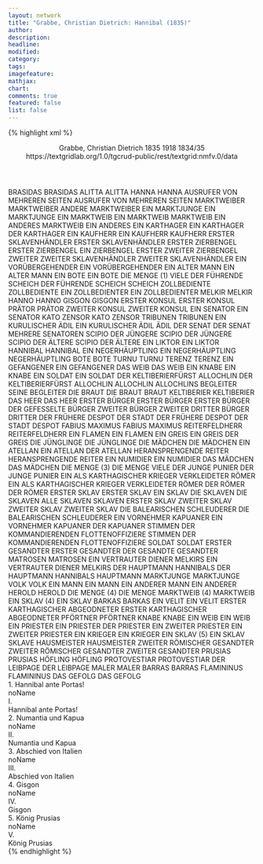 ```yaml
---
layout: network
title: "Grabbe, Christian Dietrich: Hannibal (1835)"
author:
description:
headline:
modified:
category:
tags:
imagefeature: 
mathjax: 
chart: 
comments: true
featured: false
list: false
---
```

{% highlight xml %}
<?xml-model href="https://raw.githubusercontent.com/DLiNa/project/master/rules/lina.rnc"?><?xml-model href="https://raw.githubusercontent.com/DLiNa/project/master/rules/lina.sch"?>
<play xmlns="http://lina.digital">
  <header>
    <title>Hannibal</title>
    <subtitle/>
    <genretitle/>
    <author>Grabbe, Christian Dietrich</author>
    <date type="print" when="1835">1835</date>
    <date type="premiere" when="1918">1918</date>
    <date type="written" when="1835">1834/35</date>
    <source>https://textgridlab.org/1.0/tgcrud-public/rest/textgrid:nmfv.0/data</source>
  </header>
  <personae>
    <character>
      <name>BRASIDAS</name>
      <alias xml:id="brasidas">
        <name>BRASIDAS</name>
      </alias>
    </character>
    <character>
      <name>ALITTA</name>
      <alias xml:id="alitta">
        <name>ALITTA</name>
      </alias>
    </character>
    <character>
      <name>HANNA</name>
      <alias xml:id="hanna">
        <name>HANNA</name>
      </alias>
    </character>
    <character>
      <name>AUSRUFER VON MEHREREN SEITEN</name>
      <alias xml:id="ausrufer_von_mehreren_seiten">
        <name>AUSRUFER VON MEHREREN SEITEN</name>
      </alias>
    </character>
    <character>
      <name>MARKTWEIBER</name>
      <alias xml:id="marktweiber">
        <name>MARKTWEIBER</name>
      </alias>
      <alias xml:id="andere_marktweiber">
        <name>ANDERE MARKTWEIBER</name>
      </alias>
    </character>
    <character>
      <name>EIN MARKTJUNGE</name>
      <alias xml:id="ein_marktjunge">
        <name>EIN MARKTJUNGE</name>
      </alias>
    </character>
    <character>
      <name>EIN MARKTWEIB</name>
      <alias xml:id="ein_marktweib">
        <name>EIN MARKTWEIB</name>
      </alias>
      <alias xml:id="marktweib">
        <name>MARKTWEIB</name>
      </alias>
    </character>
    <character>
      <name>EIN ANDERES MARKTWEIB</name>
      <alias xml:id="ein_anderes">
        <name>EIN ANDERES</name>
      </alias>
    </character>
    <character>
      <name>EIN KARTHAGER</name>
      <alias xml:id="ein_karthager">
        <name>EIN KARTHAGER</name>
      </alias>
      <alias xml:id="der_karthager">
        <name>DER KARTHAGER</name>
      </alias>
    </character>
    <character>
      <name>EIN KAUFHERR</name>
      <alias xml:id="ein_kaufherr">
        <name>EIN KAUFHERR</name>
      </alias>
      <alias xml:id="kaufherr">
        <name>KAUFHERR</name>
      </alias>
    </character>
    <character>
      <name>ERSTER SKLAVENHÄNDLER</name>
      <alias xml:id="erster_sklavenhändler">
        <name>ERSTER SKLAVENHÄNDLER</name>
      </alias>
    </character>
    <character>
      <name>ERSTER ZIERBENGEL</name>
      <alias xml:id="erster_zierbengel">
        <name>ERSTER ZIERBENGEL</name>
      </alias>
      <alias xml:id="ein_zierbengel">
        <name>EIN ZIERBENGEL</name>
      </alias>
      <alias xml:id="erster_1">
        <name>ERSTER</name>
      </alias>
    </character>
    <character>
      <name>ZWEITER ZIERBENGEL</name>
      <alias xml:id="zweiter_1">
        <name>ZWEITER</name>
      </alias>
    </character>
    <character>
      <name>ZWEITER SKLAVENHÄNDLER</name>
      <alias xml:id="zweiter_sklavenhändler">
        <name>ZWEITER SKLAVENHÄNDLER</name>
      </alias>
    </character>
    <character>
      <name>EIN VORÜBERGEHENDER</name>
      <alias xml:id="ein_vorübergehender">
        <name>EIN VORÜBERGEHENDER</name>
      </alias>
    </character>
    <character>
      <name>EIN ALTER MANN</name>
      <alias xml:id="ein_alter_mann">
        <name>EIN ALTER MANN</name>
      </alias>
    </character>
    <character>
      <name>EIN BOTE</name>
      <alias xml:id="ein_bote">
        <name>EIN BOTE</name>
      </alias>
    </character>
    <character>
      <name>DIE MENGE (1)</name>
      <alias xml:id="viele_1">
        <name>VIELE</name>
      </alias>
    </character>
    <character>
      <name>DER FÜHRENDE SCHEICH</name>
      <alias xml:id="der_führende_scheich">
        <name>DER FÜHRENDE SCHEICH</name>
      </alias>
      <alias xml:id="scheich">
        <name>SCHEICH</name>
      </alias>
    </character>
    <character>
      <name>ZOLLBEDIENTE</name>
      <alias xml:id="zollbediente">
        <name>ZOLLBEDIENTE</name>
      </alias>
    </character>
    <character>
      <name>EIN ZOLLBEDIENTER</name>
      <alias xml:id="ein_zollbedienter">
        <name>EIN ZOLLBEDIENTER</name>
      </alias>
    </character>
    <character>
      <name>MELKIR</name>
      <alias xml:id="melkir">
        <name>MELKIR</name>
      </alias>
    </character>
    <character>
      <name>HANNO</name>
      <alias xml:id="hanno">
        <name>HANNO</name>
      </alias>
    </character>
    <character>
      <name>GISGON</name>
      <alias xml:id="gisgon">
        <name>GISGON</name>
      </alias>
    </character>
    <character>
      <name>ERSTER KONSUL</name>
      <alias xml:id="erster_konsul">
        <name>ERSTER KONSUL</name>
      </alias>
    </character>
    <character>
      <name>PRÄTOR</name>
      <alias xml:id="prätor">
        <name>PRÄTOR</name>
      </alias>
    </character>
    <character>
      <name>ZWEITER KONSUL</name>
      <alias xml:id="zweiter_konsul">
        <name>ZWEITER KONSUL</name>
      </alias>
    </character>
    <character>
      <name>EIN SENATOR</name>
      <alias xml:id="ein_senator">
        <name>EIN SENATOR</name>
      </alias>
    </character>
    <character>
      <name>KATO ZENSOR</name>
      <alias xml:id="kato_zensor">
        <name>KATO ZENSOR</name>
      </alias>
    </character>
    <character>
      <name>TRIBUNEN</name>
      <alias xml:id="tribunen">
        <name>TRIBUNEN</name>
      </alias>
    </character>
    <character>
      <name>EIN KURULISCHER ÄDIL</name>
      <alias xml:id="ein_kurulischer_ädil">
        <name>EIN KURULISCHER ÄDIL</name>
      </alias>
      <alias xml:id="ädil">
        <name>ÄDIL</name>
      </alias>
    </character>
    <character>
      <name>DER SENAT</name>
      <alias xml:id="der_senat">
        <name>DER SENAT</name>
      </alias>
      <alias xml:id="mehrere_senatoren">
        <name>MEHRERE SENATOREN</name>
      </alias>
    </character>
    <character>
      <name>SCIPIO DER JÜNGERE</name>
      <alias xml:id="scipio_der_jüngere">
        <name>SCIPIO DER JÜNGERE</name>
      </alias>
    </character>
    <character>
      <name>SCIPIO DER ÄLTERE</name>
      <alias xml:id="scipio_der_ältere">
        <name>SCIPIO DER ÄLTERE</name>
      </alias>
    </character>
    <character>
      <name>EIN LIKTOR</name>
      <alias xml:id="ein_liktor">
        <name>EIN LIKTOR</name>
      </alias>
    </character>
    <character>
      <name>HANNIBAL</name>
      <alias xml:id="hannibal">
        <name>HANNIBAL</name>
      </alias>
    </character>
    <character>
      <name>EIN NEGERHÄUPTLING</name>
      <alias xml:id="ein_negerhäuptling">
        <name>EIN NEGERHÄUPTLING</name>
      </alias>
      <alias xml:id="negerhäuptling">
        <name>NEGERHÄUPTLING</name>
      </alias>
    </character>
    <character>
      <name>BOTE</name>
      <alias xml:id="bote">
        <name>BOTE</name>
      </alias>
    </character>
    <character>
      <name>TURNU</name>
      <alias xml:id="turnu">
        <name>TURNU</name>
      </alias>
    </character>
    <character>
      <name>TERENZ</name>
      <alias xml:id="terenz">
        <name>TERENZ</name>
      </alias>
    </character>
    <character>
      <name>EIN GEFANGENER</name>
      <alias xml:id="ein_gefangener">
        <name>EIN GEFANGENER</name>
      </alias>
    </character>
    <character>
      <name>DAS WEIB</name>
      <alias xml:id="das_weib">
        <name>DAS WEIB</name>
      </alias>
    </character>
    <character>
      <name>EIN KNABE</name>
      <alias xml:id="ein_knabe">
        <name>EIN KNABE</name>
      </alias>
    </character>
    <character>
      <name>EIN SOLDAT</name>
      <alias xml:id="ein_soldat">
        <name>EIN SOLDAT</name>
      </alias>
    </character>
    <character>
      <name>DER KELTIBERIERFÜRST ALLOCHLIN</name>
      <alias xml:id="der_keltiberierfürst_allochlin">
        <name>DER KELTIBERIERFÜRST ALLOCHLIN</name>
      </alias>
      <alias xml:id="allochlin">
        <name>ALLOCHLIN</name>
      </alias>
    </character>
    <character>
      <name>ALLOCHLINS BEGLEITER</name>
      <alias xml:id="seine_begleiter">
        <name>SEINE BEGLEITER</name>
      </alias>
    </character>
    <character>
      <name>DIE BRAUT</name>
      <alias xml:id="die_braut">
        <name>DIE BRAUT</name>
      </alias>
      <alias xml:id="braut">
        <name>BRAUT</name>
      </alias>
    </character>
    <character>
      <name>KELTIBERIER</name>
      <alias xml:id="keltiberier">
        <name>KELTIBERIER</name>
      </alias>
    </character>
    <character>
      <name>DAS HEER</name>
      <alias xml:id="das_heer">
        <name>DAS HEER</name>
      </alias>
    </character>
    <character>
      <name>ERSTER BÜRGER</name>
      <alias xml:id="erster_bürger">
        <name>ERSTER BÜRGER</name>
      </alias>
      <alias xml:id="erster_2">
        <name>ERSTER BÜRGER</name>
      </alias>
      <alias xml:id="der_gefesselte_bürger">
        <name>DER GEFESSELTE BÜRGER</name>
      </alias>
    </character>
    <character>
      <name>ZWEITER BÜRGER</name>
      <alias xml:id="zweiter_2">
        <name>ZWEITER</name>
      </alias>
    </character>
    <character>
      <name>DRITTER BÜRGER</name>
      <alias xml:id="dritter_2">
        <name>DRITTER</name>
      </alias>
    </character>
    <character>
      <name>DER FRÜHERE DESPOT DER STADT</name>
      <alias xml:id="der_frühere_despot_der_stadt">
        <name>DER FRÜHERE DESPOT DER STADT</name>
      </alias>
      <alias xml:id="despot">
        <name>DESPOT</name>
      </alias>
    </character>
    <character>
      <name>FABIUS MAXIMUS</name>
      <alias xml:id="fabius_maximus">
        <name>FABIUS MAXIMUS</name>
      </alias>
    </character>
    <character>
      <name>REITERFELDHERR</name>
      <alias xml:id="reiterfeldherr">
        <name>REITERFELDHERR</name>
      </alias>
    </character>
    <character>
      <name>EIN FLAMEN</name>
      <alias xml:id="ein_flamen">
        <name>EIN FLAMEN</name>
      </alias>
    </character>
    <character>
      <name>EIN GREIS</name>
      <alias xml:id="ein_greis">
        <name>EIN GREIS</name>
      </alias>
      <alias xml:id="der_greis">
        <name>DER GREIS</name>
      </alias>
    </character>
    <character>
      <name>DIE JÜNGLINGE</name>
      <alias xml:id="die_jünglinge">
        <name>DIE JÜNGLINGE</name>
      </alias>
    </character>
    <character>
      <name>DIE MÄDCHEN</name>
      <alias xml:id="die_mädchen">
        <name>DIE MÄDCHEN</name>
      </alias>
    </character>
    <character>
      <name>EIN ATELLAN</name>
      <alias xml:id="ein_atellan">
        <name>EIN ATELLAN</name>
      </alias>
      <alias xml:id="der_atellan">
        <name>DER ATELLAN</name>
      </alias>
    </character>
    <character>
      <name>HERANSPRENGENDE REITER</name>
      <alias xml:id="heransprengende_reiter">
        <name>HERANSPRENGENDE REITER</name>
      </alias>
    </character>
    <character>
      <name>EIN NUMIDIER</name>
      <alias xml:id="ein_numidier">
        <name>EIN NUMIDIER</name>
      </alias>
    </character>
    <character>
      <name>DAS MÄDCHEN</name>
      <alias xml:id="das_mädchen">
        <name>DAS MÄDCHEN</name>
      </alias>
    </character>
    <character>
      <name>DIE MENGE (3)</name>
      <alias xml:id="die_menge_3">
        <name>DIE MENGE</name>
      </alias>
      <alias xml:id="viele_2">
        <name>VIELE</name>
      </alias>
    </character>
    <character>
      <name>DER JUNGE PUNIER</name>
      <alias xml:id="der_junge_punier">
        <name>DER JUNGE PUNIER</name>
      </alias>
    </character>
    <character>
      <name>EIN ALS KARTHAGISCHER KRIEGER VERKLEIDETER RÖMER</name>
      <alias xml:id="ein_als_karthagischer_krieger_verkleideter_römer">
        <name>EIN ALS KARTHAGISCHER KRIEGER VERKLEIDETER RÖMER</name>
      </alias>
    </character>
    <character>
      <name>DER RÖMER</name>
      <alias xml:id="der_römer">
        <name>DER RÖMER</name>
      </alias>
    </character>
    <character>
      <name>ERSTER SKLAV</name>
      <alias xml:id="erster_sklav">
        <name>ERSTER SKLAV</name>
      </alias>
      <alias xml:id="ein_sklav_3">
        <name>EIN SKLAV</name>
      </alias>
    </character>
    <character>
      <name>DIE SKLAVEN</name>
      <alias xml:id="die_sklaven">
        <name>DIE SKLAVEN</name>
      </alias>
      <alias xml:id="alle_sklaven">
        <name>ALLE SKLAVEN</name>
      </alias>
      <alias xml:id="sklaven_3">
        <name>SKLAVEN</name>
      </alias>
      <alias xml:id="erster_3">
        <name>ERSTER SKLAV</name>
      </alias>
    </character>
    <character>
      <name>ZWEITER SKLAV</name>
      <alias xml:id="zweiter_sklav">
        <name>ZWEITER SKLAV</name>
      </alias>
      <alias xml:id="zweiter_3">
        <name>ZWEITER SKLAV</name>
      </alias>
    </character>
    <character>
      <name>DIE BALEARISCHEN SCHLEUDERER</name>
      <alias xml:id="die_balearischen_schleuderer">
        <name>DIE BALEARISCHEN SCHLEUDERER</name>
      </alias>
    </character>
    <character>
      <name>EIN VORNEHMER KAPUANER</name>
      <alias xml:id="ein_vornehmer_kapuaner">
        <name>EIN VORNEHMER KAPUANER</name>
      </alias>
      <alias xml:id="der_kapuaner">
        <name>DER KAPUANER</name>
      </alias>
    </character>
    <character>
      <name>STIMMEN DER KOMMANDIERENDEN FLOTTENOFFIZIERE</name>
      <alias xml:id="stimmen_der_kommandierenden_flottenoffiziere">
        <name>STIMMEN DER KOMMANDIERENDEN FLOTTENOFFIZIERE</name>
      </alias>
    </character>
    <character>
      <name>SOLDAT</name>
      <alias xml:id="soldat">
        <name>SOLDAT</name>
      </alias>
    </character>
    <character>
      <name>ERSTER GESANDTER</name>
      <alias xml:id="erster_gesandter">
        <name>ERSTER GESANDTER</name>
      </alias>
      <alias xml:id="der_gesandte">
        <name>DER GESANDTE</name>
      </alias>
      <alias xml:id="gesandter">
        <name>GESANDTER</name>
      </alias>
    </character>
    <character>
      <name>MATROSEN</name>
      <alias xml:id="matrosen">
        <name>MATROSEN</name>
      </alias>
    </character>
    <character>
      <name>EIN VERTRAUTER DIENER MELKIRS</name>
      <alias xml:id="ein_vertrauter_diener_melkirs">
        <name>EIN VERTRAUTER DIENER MELKIRS</name>
      </alias>
    </character>
    <character>
      <name>DER HAUPTMANN HANNIBALS</name>
      <alias xml:id="der_hauptmann_hannibals">
        <name>DER HAUPTMANN HANNIBALS</name>
      </alias>
      <alias xml:id="hauptmann">
        <name>HAUPTMANN</name>
      </alias>
    </character>
    <character>
      <name>MARKTJUNGE</name>
      <alias xml:id="marktjunge">
        <name>MARKTJUNGE</name>
      </alias>
    </character>
    <character>
      <name>VOLK</name>
      <alias xml:id="volk">
        <name>VOLK</name>
      </alias>
    </character>
    <character>
      <name>EIN MANN</name>
      <alias xml:id="ein_mann">
        <name>EIN MANN</name>
      </alias>
    </character>
    <character>
      <name>EIN ANDERER MANN</name>
      <alias xml:id="ein_anderer">
        <name>EIN ANDERER</name>
      </alias>
    </character>
    <character>
      <name>HEROLD</name>
      <alias xml:id="herold">
        <name>HEROLD</name>
      </alias>
    </character>
    <character>
      <name>DIE MENGE (4)</name>
      <alias xml:id="die_menge_4">
        <name>DIE MENGE</name>
      </alias>
    </character>
    <character>
      <name>MARKTWEIB (4)</name>
      <alias xml:id="marktweib_4">
        <name>MARKTWEIB</name>
      </alias>
    </character>
    <character>
      <name>EIN SKLAV (4)</name>
      <alias xml:id="ein_sklav_4">
        <name>EIN SKLAV</name>
      </alias>
    </character>
    <character>
      <name>BARKAS</name>
      <alias xml:id="barkas">
        <name>BARKAS</name>
      </alias>
    </character>
    <character>
      <name>EIN VELIT</name>
      <alias xml:id="ein_velit">
        <name>EIN VELIT</name>
      </alias>
    </character>
    <character>
      <name>ERSTER KARTHAGISCHER ABGEODNETER</name>
      <alias xml:id="erster_4">
        <name>ERSTER KARTHAGISCHER ABGEODNETER</name>
      </alias>
    </character>
    <character>
      <name>PFÖRTNER</name>
      <alias xml:id="pförtner">
        <name>PFÖRTNER</name>
      </alias>
    </character>
    <character>
      <name>KNABE</name>
      <alias xml:id="knabe">
        <name>KNABE</name>
      </alias>
    </character>
    <character>
      <name>EIN WEIB</name>
      <alias xml:id="ein_weib">
        <name>EIN WEIB</name>
      </alias>
    </character>
    <character>
      <name>EIN PRIESTER</name>
      <alias xml:id="ein_priester">
        <name>EIN PRIESTER</name>
      </alias>
      <alias xml:id="der_priester">
        <name>DER PRIESTER</name>
      </alias>
    </character>
    <character>
      <name>EIN ZWEITER PRIESTER</name>
      <alias xml:id="ein_zweiter_priester">
        <name>EIN ZWEITER PRIESTER</name>
      </alias>
    </character>
    <character>
      <name>EIN KRIEGER</name>
      <alias xml:id="ein_krieger">
        <name>EIN KRIEGER</name>
      </alias>
    </character>
    <character>
      <name>EIN SKLAV (5)</name>
      <alias xml:id="ein_sklav_5">
        <name>EIN SKLAV</name>
      </alias>
      <alias xml:id="sklave_5">
        <name>SKLAVE</name>
      </alias>
    </character>
    <character>
      <name>HAUSMEISTER</name>
      <alias xml:id="hausmeister">
        <name>HAUSMEISTER</name>
      </alias>
    </character>
    <character>
      <name>ZWEITER RÖMISCHER GESANDTER</name>
      <alias xml:id="zweiter_römischer_gesandter">
        <name>ZWEITER RÖMISCHER GESANDTER</name>
      </alias>
      <alias xml:id="zweiter_gesandter">
        <name>ZWEITER GESANDTER</name>
      </alias>
    </character>
    <character>
      <name>PRUSIAS</name>
      <alias xml:id="prusias">
        <name>PRUSIAS</name>
      </alias>
    </character>
    <character>
      <name>HÖFLING</name>
      <alias xml:id="höfling">
        <name>HÖFLING</name>
      </alias>
    </character>
    <character>
      <name>PROTOVESTIAR</name>
      <alias xml:id="protovestiar">
        <name>PROTOVESTIAR</name>
      </alias>
    </character>
    <character>
      <name>DER LEIBPAGE</name>
      <alias xml:id="der_leibpage">
        <name>DER LEIBPAGE</name>
      </alias>
    </character>
    <character>
      <name>MALER</name>
      <alias xml:id="maler">
        <name>MALER</name>
      </alias>
    </character>
    <character>
      <name>BARRAS</name>
      <alias xml:id="barras">
        <name>BARRAS</name>
      </alias>
    </character>
    <character>
      <name>FLAMININUS</name>
      <alias xml:id="flamininus">
        <name>FLAMININUS</name>
      </alias>
    </character>
    <character>
      <name>DAS GEFOLG</name>
      <alias xml:id="das_gefolg">
        <name>DAS GEFOLG</name>
      </alias>
    </character>
  </personae>
  <text>
    <div>
      <head>1. Hannibal ante Portas!</head>
      <div>
        <head>noName</head>
        <div>
          <head>I.</head>
        </div>
        <div>
          <head>Hannibal ante Portas!</head>
          <sp who="#brasidas">
            <amount n="17" unit="speech_acts"/>
            <amount n="194" unit="words"/>
            <amount n="14" unit="lines"/>
            <amount n="1056" unit="chars"/>
          </sp>
          <sp who="#alitta">
            <amount n="18" unit="speech_acts"/>
            <amount n="468" unit="words"/>
            <amount n="14" unit="lines"/>
            <amount n="2571" unit="chars"/>
          </sp>
          <sp who="#hanna">
            <amount n="1" unit="speech_acts"/>
            <amount n="1" unit="words"/>
            <amount n="1" unit="lines"/>
            <amount n="7" unit="chars"/>
          </sp>
          <sp who="#ausrufer_von_mehreren_seiten">
            <amount n="1" unit="speech_acts"/>
            <amount n="15" unit="words"/>
            <amount n="1" unit="lines"/>
            <amount n="97" unit="chars"/>
          </sp>
          <sp who="#marktweiber">
            <amount n="2" unit="speech_acts"/>
            <amount n="15" unit="words"/>
            <amount n="2" unit="lines"/>
            <amount n="80" unit="chars"/>
          </sp>
          <sp who="#andere_marktweiber">
            <amount n="1" unit="speech_acts"/>
            <amount n="4" unit="words"/>
            <amount n="1" unit="lines"/>
            <amount n="32" unit="chars"/>
          </sp>
          <sp who="#ein_marktjunge">
            <amount n="1" unit="speech_acts"/>
            <amount n="6" unit="words"/>
            <amount n="1" unit="lines"/>
            <amount n="57" unit="chars"/>
          </sp>
          <sp who="#ein_marktweib">
            <amount n="1" unit="speech_acts"/>
            <amount n="11" unit="words"/>
            <amount n="1" unit="lines"/>
            <amount n="44" unit="chars"/>
          </sp>
          <sp who="#ein_anderes">
            <amount n="1" unit="speech_acts"/>
            <amount n="25" unit="words"/>
            <amount n="122" unit="chars"/>
          </sp>
          <sp who="#ein_karthager">
            <amount n="1" unit="speech_acts"/>
            <amount n="3" unit="words"/>
            <amount n="1" unit="lines"/>
            <amount n="15" unit="chars"/>
          </sp>
          <sp who="#marktweib">
            <amount n="3" unit="speech_acts"/>
            <amount n="26" unit="words"/>
            <amount n="3" unit="lines"/>
            <amount n="121" unit="chars"/>
          </sp>
          <sp who="#der_karthager">
            <amount n="2" unit="speech_acts"/>
            <amount n="5" unit="words"/>
            <amount n="2" unit="lines"/>
            <amount n="21" unit="chars"/>
          </sp>
          <sp who="#ein_kaufherr">
            <amount n="1" unit="speech_acts"/>
            <amount n="2" unit="words"/>
            <amount n="1" unit="lines"/>
            <amount n="13" unit="chars"/>
          </sp>
          <sp who="#erster_sklavenhändler">
            <amount n="2" unit="speech_acts"/>
            <amount n="17" unit="words"/>
            <amount n="2" unit="lines"/>
            <amount n="105" unit="chars"/>
          </sp>
          <sp who="#kaufherr">
            <amount n="2" unit="speech_acts"/>
            <amount n="10" unit="words"/>
            <amount n="2" unit="lines"/>
            <amount n="58" unit="chars"/>
          </sp>
          <sp who="#ein_zierbengel">
            <amount n="1" unit="speech_acts"/>
            <amount n="8" unit="words"/>
            <amount n="1" unit="lines"/>
            <amount n="47" unit="chars"/>
          </sp>
          <sp who="#zweiter_1">
            <amount n="4" unit="speech_acts"/>
            <amount n="19" unit="words"/>
            <amount n="4" unit="lines"/>
            <amount n="98" unit="chars"/>
          </sp>
          <sp who="#erster_1">
            <amount n="3" unit="speech_acts"/>
            <amount n="30" unit="words"/>
            <amount n="3" unit="lines"/>
            <amount n="169" unit="chars"/>
          </sp>
          <sp who="#zweiter_sklavenhändler">
            <amount n="4" unit="speech_acts"/>
            <amount n="119" unit="words"/>
            <amount n="3" unit="lines"/>
            <amount n="694" unit="chars"/>
          </sp>
          <sp who="#erster_zierbengel">
            <amount n="2" unit="speech_acts"/>
            <amount n="16" unit="words"/>
            <amount n="2" unit="lines"/>
            <amount n="89" unit="chars"/>
          </sp>
          <sp who="#ein_vorübergehender">
            <amount n="1" unit="speech_acts"/>
            <amount n="7" unit="words"/>
            <amount n="1" unit="lines"/>
            <amount n="40" unit="chars"/>
          </sp>
          <sp who="#ein_alter_mann">
            <amount n="1" unit="speech_acts"/>
            <amount n="6" unit="words"/>
            <amount n="1" unit="lines"/>
            <amount n="27" unit="chars"/>
          </sp>
          <sp who="#ein_bote">
            <amount n="2" unit="speech_acts"/>
            <amount n="7" unit="words"/>
            <amount n="2" unit="lines"/>
            <amount n="45" unit="chars"/>
          </sp>
          <sp who="#viele_1">
            <amount n="1" unit="speech_acts"/>
            <amount n="61" unit="words"/>
            <amount n="323" unit="chars"/>
          </sp>
          <sp who="#der_führende_scheich">
            <amount n="1" unit="speech_acts"/>
            <amount n="16" unit="words"/>
            <amount n="1" unit="lines"/>
            <amount n="88" unit="chars"/>
          </sp>
          <sp who="#zollbediente">
            <amount n="3" unit="speech_acts"/>
            <amount n="25" unit="words"/>
            <amount n="3" unit="lines"/>
            <amount n="136" unit="chars"/>
          </sp>
          <sp who="#scheich">
            <amount n="4" unit="speech_acts"/>
            <amount n="63" unit="words"/>
            <amount n="2" unit="lines"/>
            <amount n="380" unit="chars"/>
          </sp>
          <sp who="#ein_zollbedienter">
            <amount n="1" unit="speech_acts"/>
            <amount n="3" unit="words"/>
            <amount n="1" unit="lines"/>
            <amount n="10" unit="chars"/>
          </sp>
          <sp who="#melkir">
            <amount n="11" unit="speech_acts"/>
            <amount n="104" unit="words"/>
            <amount n="10" unit="lines"/>
            <amount n="565" unit="chars"/>
          </sp>
          <sp who="#hanno">
            <amount n="15" unit="speech_acts"/>
            <amount n="270" unit="words"/>
            <amount n="11" unit="lines"/>
            <amount n="1552" unit="chars"/>
          </sp>
          <sp who="#gisgon">
            <amount n="10" unit="speech_acts"/>
            <amount n="263" unit="words"/>
            <amount n="7" unit="lines"/>
            <amount n="1480" unit="chars"/>
          </sp>
          <sp who="#erster_konsul">
            <amount n="4" unit="speech_acts"/>
            <amount n="151" unit="words"/>
            <amount n="3" unit="lines"/>
            <amount n="840" unit="chars"/>
          </sp>
          <sp who="#prätor">
            <amount n="3" unit="speech_acts"/>
            <amount n="41" unit="words"/>
            <amount n="2" unit="lines"/>
            <amount n="216" unit="chars"/>
          </sp>
          <sp who="#zweiter_konsul">
            <amount n="11" unit="speech_acts"/>
            <amount n="186" unit="words"/>
            <amount n="6" unit="lines"/>
            <amount n="1077" unit="chars"/>
          </sp>
          <sp who="#ein_senator">
            <amount n="1" unit="speech_acts"/>
            <amount n="21" unit="words"/>
            <amount n="122" unit="chars"/>
          </sp>
          <sp who="#kato_zensor">
            <amount n="11" unit="speech_acts"/>
            <amount n="247" unit="words"/>
            <amount n="9" unit="lines"/>
            <amount n="1429" unit="chars"/>
          </sp>
          <sp who="#der_senat">
            <amount n="2" unit="speech_acts"/>
            <amount n="4" unit="words"/>
            <amount n="2" unit="lines"/>
            <amount n="18" unit="chars"/>
          </sp>
          <sp who="#mehrere_senatoren">
            <amount n="1" unit="speech_acts"/>
            <amount n="9" unit="words"/>
            <amount n="1" unit="lines"/>
            <amount n="41" unit="chars"/>
          </sp>
          <sp who="#tribunen">
            <amount n="1" unit="speech_acts"/>
            <amount n="8" unit="words"/>
            <amount n="1" unit="lines"/>
            <amount n="45" unit="chars"/>
          </sp>
          <sp who="#ein_kurulischer_ädil">
            <amount n="1" unit="speech_acts"/>
            <amount n="10" unit="words"/>
            <amount n="1" unit="lines"/>
            <amount n="56" unit="chars"/>
          </sp>
          <sp who="#ädil">
            <amount n="1" unit="speech_acts"/>
            <amount n="6" unit="words"/>
            <amount n="1" unit="lines"/>
            <amount n="34" unit="chars"/>
          </sp>
          <sp who="#der_senat">
            <amount n="1" unit="speech_acts"/>
            <amount n="9" unit="words"/>
            <amount n="1" unit="lines"/>
            <amount n="47" unit="chars"/>
          </sp>
          <sp who="#scipio_der_jüngere">
            <amount n="2" unit="speech_acts"/>
            <amount n="31" unit="words"/>
            <amount n="3" unit="lines"/>
            <amount n="165" unit="chars"/>
          </sp>
          <sp who="#scipio_der_ältere">
            <amount n="1" unit="speech_acts"/>
            <amount n="3" unit="words"/>
            <amount n="1" unit="lines"/>
            <amount n="18" unit="chars"/>
          </sp>
          <sp who="#ein_liktor">
            <amount n="1" unit="speech_acts"/>
            <amount n="11" unit="words"/>
            <amount n="1" unit="lines"/>
            <amount n="60" unit="chars"/>
          </sp>
          <sp who="#hannibal">
            <amount n="15" unit="speech_acts"/>
            <amount n="633" unit="words"/>
            <amount n="14" unit="lines"/>
            <amount n="3605" unit="chars"/>
          </sp>
          <sp who="#ein_negerhäuptling">
            <amount n="1" unit="speech_acts"/>
            <amount n="12" unit="words"/>
            <amount n="1" unit="lines"/>
            <amount n="56" unit="chars"/>
          </sp>
          <sp who="#negerhäuptling">
            <amount n="3" unit="speech_acts"/>
            <amount n="113" unit="words"/>
            <amount n="3" unit="lines"/>
            <amount n="621" unit="chars"/>
          </sp>
          <sp who="#bote">
            <amount n="8" unit="speech_acts"/>
            <amount n="109" unit="words"/>
            <amount n="5" unit="lines"/>
            <amount n="557" unit="chars"/>
          </sp>
          <sp who="#turnu">
            <amount n="2" unit="speech_acts"/>
            <amount n="10" unit="words"/>
            <amount n="2" unit="lines"/>
            <amount n="45" unit="chars"/>
          </sp>
        </div>
      </div>
    </div>
    <div>
      <head>2. Numantia und Kapua</head>
      <div>
        <head>noName</head>
        <div>
          <head>II.</head>
        </div>
        <div>
          <head>Numantia und Kapua</head>
          <sp who="#terenz">
            <amount n="11" unit="speech_acts"/>
            <amount n="316" unit="words"/>
            <amount n="8" unit="lines"/>
            <amount n="1837" unit="chars"/>
          </sp>
          <sp who="#scipio_der_jüngere">
            <amount n="24" unit="speech_acts"/>
            <amount n="380" unit="words"/>
            <amount n="17" unit="lines"/>
            <amount n="2148" unit="chars"/>
          </sp>
          <sp who="#scipio_der_ältere">
            <amount n="12" unit="speech_acts"/>
            <amount n="183" unit="words"/>
            <amount n="10" unit="lines"/>
            <amount n="1042" unit="chars"/>
          </sp>
          <sp who="#ein_gefangener">
            <amount n="1" unit="speech_acts"/>
            <amount n="11" unit="words"/>
            <amount n="1" unit="lines"/>
            <amount n="63" unit="chars"/>
          </sp>
          <sp who="#das_weib">
            <amount n="1" unit="speech_acts"/>
            <amount n="6" unit="words"/>
            <amount n="1" unit="lines"/>
            <amount n="38" unit="chars"/>
          </sp>
          <sp who="#ein_knabe">
            <amount n="1" unit="speech_acts"/>
            <amount n="25" unit="words"/>
            <amount n="130" unit="chars"/>
          </sp>
          <sp who="#ein_liktor">
            <amount n="1" unit="speech_acts"/>
            <amount n="11" unit="words"/>
            <amount n="1" unit="lines"/>
            <amount n="59" unit="chars"/>
          </sp>
          <sp who="#ein_soldat">
            <amount n="1" unit="speech_acts"/>
            <amount n="3" unit="words"/>
            <amount n="1" unit="lines"/>
            <amount n="21" unit="chars"/>
          </sp>
          <sp who="#der_keltiberierfürst_allochlin">
            <amount n="1" unit="speech_acts"/>
            <amount n="3" unit="words"/>
            <amount n="1" unit="lines"/>
            <amount n="17" unit="chars"/>
          </sp>
          <sp who="#allochlin">
            <amount n="7" unit="speech_acts"/>
            <amount n="130" unit="words"/>
            <amount n="3" unit="lines"/>
            <amount n="718" unit="chars"/>
          </sp>
          <sp who="#seine_begleiter">
            <amount n="1" unit="speech_acts"/>
            <amount n="8" unit="words"/>
            <amount n="1" unit="lines"/>
            <amount n="44" unit="chars"/>
          </sp>
          <sp who="#die_braut">
            <amount n="1" unit="speech_acts"/>
            <amount n="22" unit="words"/>
            <amount n="114" unit="chars"/>
          </sp>
          <sp who="#braut">
            <amount n="1" unit="speech_acts"/>
            <amount n="11" unit="words"/>
            <amount n="1" unit="lines"/>
            <amount n="64" unit="chars"/>
          </sp>
          <sp who="#keltiberier">
            <amount n="7" unit="speech_acts"/>
            <amount n="85" unit="words"/>
            <amount n="6" unit="lines"/>
            <amount n="452" unit="chars"/>
          </sp>
          <sp who="#das_heer">
            <amount n="1" unit="speech_acts"/>
            <amount n="11" unit="words"/>
            <amount n="1" unit="lines"/>
            <amount n="52" unit="chars"/>
          </sp>
          <sp who="#hannibal">
            <amount n="20" unit="speech_acts"/>
            <amount n="776" unit="words"/>
            <amount n="12" unit="lines"/>
            <amount n="4251" unit="chars"/>
          </sp>
          <sp who="#brasidas">
            <amount n="15" unit="speech_acts"/>
            <amount n="127" unit="words"/>
            <amount n="14" unit="lines"/>
            <amount n="722" unit="chars"/>
          </sp>
          <sp who="#bote">
            <amount n="3" unit="speech_acts"/>
            <amount n="78" unit="words"/>
            <amount n="1" unit="lines"/>
            <amount n="412" unit="chars"/>
          </sp>
          <sp who="#turnu">
            <amount n="3" unit="speech_acts"/>
            <amount n="38" unit="words"/>
            <amount n="3" unit="lines"/>
            <amount n="216" unit="chars"/>
          </sp>
          <sp who="#erster_bürger">
            <amount n="1" unit="speech_acts"/>
            <amount n="6" unit="words"/>
            <amount n="1" unit="lines"/>
            <amount n="28" unit="chars"/>
          </sp>
          <sp who="#zweiter_2">
            <amount n="2" unit="speech_acts"/>
            <amount n="11" unit="words"/>
            <amount n="2" unit="lines"/>
            <amount n="64" unit="chars"/>
          </sp>
          <sp who="#erster_2">
            <amount n="2" unit="speech_acts"/>
            <amount n="29" unit="words"/>
            <amount n="1" unit="lines"/>
            <amount n="167" unit="chars"/>
          </sp>
          <sp who="#dritter_2">
            <amount n="1" unit="speech_acts"/>
            <amount n="5" unit="words"/>
            <amount n="1" unit="lines"/>
            <amount n="38" unit="chars"/>
          </sp>
          <sp who="#erster_bürger #zweiter_2 #dritter_2">
            <amount n="1" unit="speech_acts"/>
            <amount n="1" unit="words"/>
            <amount n="1" unit="lines"/>
            <amount n="9" unit="chars"/>
          </sp>
          <sp who="#der_frühere_despot_der_stadt">
            <amount n="1" unit="speech_acts"/>
            <amount n="96" unit="words"/>
            <amount n="2" unit="lines"/>
            <amount n="575" unit="chars"/>
          </sp>
          <sp who="#der_gefesselte_bürger">
            <amount n="3" unit="speech_acts"/>
            <amount n="66" unit="words"/>
            <amount n="1" unit="lines"/>
            <amount n="391" unit="chars"/>
          </sp>
          <sp who="#despot">
            <amount n="2" unit="speech_acts"/>
            <amount n="84" unit="words"/>
            <amount n="1" unit="lines"/>
            <amount n="509" unit="chars"/>
          </sp>
        </div>
      </div>
    </div>
    <div>
      <head>3. Abschied von Italien</head>
      <div>
        <head>noName</head>
        <div>
          <head>III.</head>
        </div>
        <div>
          <head>Abschied von Italien</head>
          <sp who="#hannibal">
            <amount n="46" unit="speech_acts"/>
            <amount n="1353" unit="words"/>
            <amount n="26" unit="lines"/>
            <amount n="7473" unit="chars"/>
          </sp>
          <sp who="#brasidas">
            <amount n="10" unit="speech_acts"/>
            <amount n="95" unit="words"/>
            <amount n="8" unit="lines"/>
            <amount n="512" unit="chars"/>
          </sp>
          <sp who="#turnu">
            <amount n="14" unit="speech_acts"/>
            <amount n="372" unit="words"/>
            <amount n="7" unit="lines"/>
            <amount n="2001" unit="chars"/>
          </sp>
          <sp who="#fabius_maximus">
            <amount n="9" unit="speech_acts"/>
            <amount n="318" unit="words"/>
            <amount n="3" unit="lines"/>
            <amount n="1795" unit="chars"/>
          </sp>
          <sp who="#reiterfeldherr">
            <amount n="7" unit="speech_acts"/>
            <amount n="93" unit="words"/>
            <amount n="6" unit="lines"/>
            <amount n="488" unit="chars"/>
          </sp>
          <sp who="#ein_flamen">
            <amount n="1" unit="speech_acts"/>
            <amount n="11" unit="words"/>
            <amount n="1" unit="lines"/>
            <amount n="66" unit="chars"/>
          </sp>
          <sp who="#ein_greis #die_jünglinge #die_mädchen #ein_atellan">
            <amount n="1" unit="speech_acts"/>
            <amount n="3" unit="words"/>
            <amount n="1" unit="lines"/>
            <amount n="17" unit="chars"/>
          </sp>
          <sp who="#ein_greis">
            <amount n="1" unit="speech_acts"/>
            <amount n="17" unit="words"/>
            <amount n="1" unit="lines"/>
            <amount n="83" unit="chars"/>
          </sp>
          <sp who="#die_jünglinge">
            <amount n="1" unit="speech_acts"/>
            <amount n="8" unit="words"/>
            <amount n="1" unit="lines"/>
            <amount n="48" unit="chars"/>
          </sp>
          <sp who="#die_mädchen">
            <amount n="4" unit="speech_acts"/>
            <amount n="47" unit="words"/>
            <amount n="4" unit="lines"/>
            <amount n="283" unit="chars"/>
          </sp>
          <sp who="#ein_atellan">
            <amount n="2" unit="speech_acts"/>
            <amount n="20" unit="words"/>
            <amount n="2" unit="lines"/>
            <amount n="109" unit="chars"/>
          </sp>
          <sp who="#der_atellan">
            <amount n="1" unit="speech_acts"/>
            <amount n="8" unit="words"/>
            <amount n="1" unit="lines"/>
            <amount n="38" unit="chars"/>
          </sp>
          <sp who="#der_greis">
            <amount n="3" unit="speech_acts"/>
            <amount n="26" unit="words"/>
            <amount n="3" unit="lines"/>
            <amount n="128" unit="chars"/>
          </sp>
          <sp who="#heransprengende_reiter">
            <amount n="1" unit="speech_acts"/>
            <amount n="13" unit="words"/>
            <amount n="1" unit="lines"/>
            <amount n="80" unit="chars"/>
          </sp>
          <sp who="#ein_numidier">
            <amount n="1" unit="speech_acts"/>
            <amount n="18" unit="words"/>
            <amount n="1" unit="lines"/>
            <amount n="95" unit="chars"/>
          </sp>
          <sp who="#das_mädchen">
            <amount n="1" unit="speech_acts"/>
            <amount n="7" unit="words"/>
            <amount n="1" unit="lines"/>
            <amount n="43" unit="chars"/>
          </sp>
          <sp who="#die_menge_3">
            <amount n="1" unit="speech_acts"/>
            <amount n="25" unit="words"/>
            <amount n="135" unit="chars"/>
          </sp>
          <sp who="#der_junge_punier">
            <amount n="1" unit="speech_acts"/>
            <amount n="14" unit="words"/>
            <amount n="1" unit="lines"/>
            <amount n="71" unit="chars"/>
          </sp>
          <sp who="#ein_als_karthagischer_krieger_verkleideter_römer">
            <amount n="1" unit="speech_acts"/>
            <amount n="4" unit="words"/>
            <amount n="1" unit="lines"/>
            <amount n="19" unit="chars"/>
          </sp>
          <sp who="#der_römer">
            <amount n="2" unit="speech_acts"/>
            <amount n="13" unit="words"/>
            <amount n="2" unit="lines"/>
            <amount n="65" unit="chars"/>
          </sp>
          <sp who="#die_menge_3">
            <amount n="1" unit="speech_acts"/>
            <amount n="1" unit="words"/>
            <amount n="1" unit="lines"/>
            <amount n="10" unit="chars"/>
          </sp>
          <sp who="#despot">
            <amount n="7" unit="speech_acts"/>
            <amount n="52" unit="words"/>
            <amount n="6" unit="lines"/>
            <amount n="280" unit="chars"/>
          </sp>
          <sp who="#erster_sklav">
            <amount n="6" unit="speech_acts"/>
            <amount n="82" unit="words"/>
            <amount n="5" unit="lines"/>
            <amount n="451" unit="chars"/>
          </sp>
          <sp who="#die_sklaven">
            <amount n="1" unit="speech_acts"/>
            <amount n="1" unit="words"/>
            <amount n="1" unit="lines"/>
            <amount n="4" unit="chars"/>
          </sp>
          <sp who="#zweiter_sklav">
            <amount n="2" unit="speech_acts"/>
            <amount n="29" unit="words"/>
            <amount n="1" unit="lines"/>
            <amount n="168" unit="chars"/>
          </sp>
          <sp who="#alle_sklaven">
            <amount n="1" unit="speech_acts"/>
            <amount n="7" unit="words"/>
            <amount n="1" unit="lines"/>
            <amount n="34" unit="chars"/>
          </sp>
          <sp who="#die_balearischen_schleuderer">
            <amount n="1" unit="speech_acts"/>
            <amount n="1" unit="words"/>
            <amount n="1" unit="lines"/>
            <amount n="6" unit="chars"/>
          </sp>
          <sp who="#ein_sklav_3">
            <amount n="2" unit="speech_acts"/>
            <amount n="50" unit="words"/>
            <amount n="297" unit="chars"/>
          </sp>
          <sp who="#ein_vornehmer_kapuaner">
            <amount n="1" unit="speech_acts"/>
            <amount n="2" unit="words"/>
            <amount n="1" unit="lines"/>
            <amount n="17" unit="chars"/>
          </sp>
          <sp who="#der_kapuaner">
            <amount n="1" unit="speech_acts"/>
            <amount n="4" unit="words"/>
            <amount n="1" unit="lines"/>
            <amount n="41" unit="chars"/>
          </sp>
          <sp who="#sklaven_3">
            <amount n="1" unit="speech_acts"/>
            <amount n="2" unit="words"/>
            <amount n="1" unit="lines"/>
            <amount n="15" unit="chars"/>
          </sp>
          <sp who="#stimmen_der_kommandierenden_flottenoffiziere">
            <amount n="1" unit="speech_acts"/>
            <amount n="69" unit="words"/>
            <amount n="355" unit="chars"/>
          </sp>
          <sp who="#soldat">
            <amount n="2" unit="speech_acts"/>
            <amount n="29" unit="words"/>
            <amount n="2" unit="lines"/>
            <amount n="154" unit="chars"/>
          </sp>
          <sp who="#erster_gesandter">
            <amount n="1" unit="speech_acts"/>
            <amount n="6" unit="words"/>
            <amount n="1" unit="lines"/>
            <amount n="42" unit="chars"/>
          </sp>
          <sp who="#zweiter_3">
            <amount n="2" unit="speech_acts"/>
            <amount n="10" unit="words"/>
            <amount n="2" unit="lines"/>
            <amount n="51" unit="chars"/>
          </sp>
          <sp who="#erster_3">
            <amount n="3" unit="speech_acts"/>
            <amount n="17" unit="words"/>
            <amount n="3" unit="lines"/>
            <amount n="98" unit="chars"/>
          </sp>
          <sp who="#erster_gesandter #zweiter_3">
            <amount n="1" unit="speech_acts"/>
            <amount n="3" unit="words"/>
            <amount n="1" unit="lines"/>
            <amount n="18" unit="chars"/>
          </sp>
          <sp who="#matrosen">
            <amount n="1" unit="speech_acts"/>
            <amount n="3" unit="words"/>
            <amount n="1" unit="lines"/>
            <amount n="25" unit="chars"/>
          </sp>
        </div>
      </div>
    </div>
    <div>
      <head>4. Gisgon</head>
      <div>
        <head>noName</head>
        <div>
          <head>IV.</head>
        </div>
        <div>
          <head>Gisgon</head>
          <sp who="#melkir">
            <amount n="25" unit="speech_acts"/>
            <amount n="562" unit="words"/>
            <amount n="18" unit="lines"/>
            <amount n="3124" unit="chars"/>
          </sp>
          <sp who="#gisgon">
            <amount n="47" unit="speech_acts"/>
            <amount n="1257" unit="words"/>
            <amount n="31" unit="lines"/>
            <amount n="6922" unit="chars"/>
          </sp>
          <sp who="#hanno">
            <amount n="23" unit="speech_acts"/>
            <amount n="268" unit="words"/>
            <amount n="19" unit="lines"/>
            <amount n="1456" unit="chars"/>
          </sp>
          <sp who="#ein_vertrauter_diener_melkirs">
            <amount n="1" unit="speech_acts"/>
            <amount n="7" unit="words"/>
            <amount n="1" unit="lines"/>
            <amount n="52" unit="chars"/>
          </sp>
          <sp who="#der_hauptmann_hannibals">
            <amount n="2" unit="speech_acts"/>
            <amount n="29" unit="words"/>
            <amount n="1" unit="lines"/>
            <amount n="142" unit="chars"/>
          </sp>
          <sp who="#hauptmann">
            <amount n="3" unit="speech_acts"/>
            <amount n="124" unit="words"/>
            <amount n="685" unit="chars"/>
          </sp>
          <sp who="#marktjunge">
            <amount n="2" unit="speech_acts"/>
            <amount n="16" unit="words"/>
            <amount n="2" unit="lines"/>
            <amount n="99" unit="chars"/>
          </sp>
          <sp who="#volk">
            <amount n="5" unit="speech_acts"/>
            <amount n="20" unit="words"/>
            <amount n="5" unit="lines"/>
            <amount n="142" unit="chars"/>
          </sp>
          <sp who="#ein_mann">
            <amount n="1" unit="speech_acts"/>
            <amount n="16" unit="words"/>
            <amount n="1" unit="lines"/>
            <amount n="80" unit="chars"/>
          </sp>
          <sp who="#ein_anderer">
            <amount n="1" unit="speech_acts"/>
            <amount n="17" unit="words"/>
            <amount n="1" unit="lines"/>
            <amount n="89" unit="chars"/>
          </sp>
          <sp who="#marktweib_4">
            <amount n="2" unit="speech_acts"/>
            <amount n="35" unit="words"/>
            <amount n="1" unit="lines"/>
            <amount n="186" unit="chars"/>
          </sp>
          <sp who="#herold">
            <amount n="4" unit="speech_acts"/>
            <amount n="164" unit="words"/>
            <amount n="1" unit="lines"/>
            <amount n="955" unit="chars"/>
          </sp>
          <sp who="#ein_karthager">
            <amount n="1" unit="speech_acts"/>
            <amount n="11" unit="words"/>
            <amount n="1" unit="lines"/>
            <amount n="67" unit="chars"/>
          </sp>
          <sp who="#viele_2">
            <amount n="1" unit="speech_acts"/>
            <amount n="1" unit="words"/>
            <amount n="1" unit="lines"/>
            <amount n="3" unit="chars"/>
          </sp>
          <sp who="#die_menge_4">
            <amount n="1" unit="speech_acts"/>
            <amount n="12" unit="words"/>
            <amount n="1" unit="lines"/>
            <amount n="73" unit="chars"/>
          </sp>
          <sp who="#barkas">
            <amount n="9" unit="speech_acts"/>
            <amount n="99" unit="words"/>
            <amount n="9" unit="lines"/>
            <amount n="543" unit="chars"/>
          </sp>
          <sp who="#alitta">
            <amount n="9" unit="speech_acts"/>
            <amount n="161" unit="words"/>
            <amount n="5" unit="lines"/>
            <amount n="854" unit="chars"/>
          </sp>
          <sp who="#hannibal">
            <amount n="15" unit="speech_acts"/>
            <amount n="392" unit="words"/>
            <amount n="10" unit="lines"/>
            <amount n="2183" unit="chars"/>
          </sp>
          <sp who="#brasidas">
            <amount n="2" unit="speech_acts"/>
            <amount n="14" unit="words"/>
            <amount n="2" unit="lines"/>
            <amount n="89" unit="chars"/>
          </sp>
          <sp who="#hannibal #brasidas">
            <amount n="1" unit="speech_acts"/>
            <amount n="4" unit="words"/>
            <amount n="1" unit="lines"/>
            <amount n="20" unit="chars"/>
          </sp>
          <sp who="#scipio_der_jüngere">
            <amount n="13" unit="speech_acts"/>
            <amount n="222" unit="words"/>
            <amount n="11" unit="lines"/>
            <amount n="1275" unit="chars"/>
          </sp>
          <sp who="#allochlin">
            <amount n="2" unit="speech_acts"/>
            <amount n="52" unit="words"/>
            <amount n="1" unit="lines"/>
            <amount n="277" unit="chars"/>
          </sp>
          <sp who="#scipio_der_ältere">
            <amount n="3" unit="speech_acts"/>
            <amount n="49" unit="words"/>
            <amount n="2" unit="lines"/>
            <amount n="268" unit="chars"/>
          </sp>
          <sp who="#terenz">
            <amount n="2" unit="speech_acts"/>
            <amount n="26" unit="words"/>
            <amount n="1" unit="lines"/>
            <amount n="159" unit="chars"/>
          </sp>
          <sp who="#ein_velit">
            <amount n="1" unit="speech_acts"/>
            <amount n="5" unit="words"/>
            <amount n="1" unit="lines"/>
            <amount n="45" unit="chars"/>
          </sp>
          <sp who="#keltiberier">
            <amount n="2" unit="speech_acts"/>
            <amount n="96" unit="words"/>
            <amount n="536" unit="chars"/>
          </sp>
          <sp who="#erster_4">
            <amount n="2" unit="speech_acts"/>
            <amount n="58" unit="words"/>
            <amount n="347" unit="chars"/>
          </sp>
          <sp who="#pförtner">
            <amount n="24" unit="speech_acts"/>
            <amount n="439" unit="words"/>
            <amount n="15" unit="lines"/>
            <amount n="2442" unit="chars"/>
          </sp>
          <sp who="#knabe">
            <amount n="20" unit="speech_acts"/>
            <amount n="276" unit="words"/>
            <amount n="16" unit="lines"/>
            <amount n="1422" unit="chars"/>
          </sp>
          <sp who="#ein_weib">
            <amount n="1" unit="speech_acts"/>
            <amount n="59" unit="words"/>
            <amount n="311" unit="chars"/>
          </sp>
          <sp who="#ein_priester">
            <amount n="1" unit="speech_acts"/>
            <amount n="2" unit="words"/>
            <amount n="1" unit="lines"/>
            <amount n="11" unit="chars"/>
          </sp>
          <sp who="#das_weib">
            <amount n="2" unit="speech_acts"/>
            <amount n="36" unit="words"/>
            <amount n="1" unit="lines"/>
            <amount n="179" unit="chars"/>
          </sp>
          <sp who="#der_priester">
            <amount n="1" unit="speech_acts"/>
            <amount n="5" unit="words"/>
            <amount n="1" unit="lines"/>
            <amount n="34" unit="chars"/>
          </sp>
          <sp who="#ein_zweiter_priester">
            <amount n="1" unit="speech_acts"/>
            <amount n="20" unit="words"/>
            <amount n="105" unit="chars"/>
          </sp>
          <sp who="#ein_krieger">
            <amount n="1" unit="speech_acts"/>
            <amount n="4" unit="words"/>
            <amount n="1" unit="lines"/>
            <amount n="20" unit="chars"/>
          </sp>
          <sp who="#der_gesandte">
            <amount n="1" unit="speech_acts"/>
            <amount n="5" unit="words"/>
            <amount n="1" unit="lines"/>
            <amount n="38" unit="chars"/>
          </sp>
          <sp who="#gesandter">
            <amount n="10" unit="speech_acts"/>
            <amount n="126" unit="words"/>
            <amount n="7" unit="lines"/>
            <amount n="748" unit="chars"/>
          </sp>
          <sp who="#ein_sklav_4">
            <amount n="1" unit="speech_acts"/>
            <amount n="13" unit="words"/>
            <amount n="2" unit="lines"/>
            <amount n="95" unit="chars"/>
          </sp>
          <sp who="#hausmeister">
            <amount n="2" unit="speech_acts"/>
            <amount n="34" unit="words"/>
            <amount n="1" unit="lines"/>
            <amount n="230" unit="chars"/>
          </sp>
          <sp who="#zweiter_römischer_gesandter">
            <amount n="1" unit="speech_acts"/>
            <amount n="8" unit="words"/>
            <amount n="1" unit="lines"/>
            <amount n="50" unit="chars"/>
          </sp>
          <sp who="#zweiter_gesandter">
            <amount n="6" unit="speech_acts"/>
            <amount n="70" unit="words"/>
            <amount n="4" unit="lines"/>
            <amount n="431" unit="chars"/>
          </sp>
          <sp who="#erster_gesandter">
            <amount n="3" unit="speech_acts"/>
            <amount n="22" unit="words"/>
            <amount n="3" unit="lines"/>
            <amount n="116" unit="chars"/>
          </sp>
          <sp who="#die_sklaven">
            <amount n="1" unit="speech_acts"/>
            <amount n="3" unit="words"/>
            <amount n="1" unit="lines"/>
            <amount n="16" unit="chars"/>
          </sp>
        </div>
      </div>
    </div>
    <div>
      <head>5. König Prusias</head>
      <div>
        <head>noName</head>
        <div>
          <head>V.</head>
        </div>
        <div>
          <head>König Prusias</head>
          <sp who="#prusias">
            <amount n="30" unit="speech_acts"/>
            <amount n="836" unit="words"/>
            <amount n="22" unit="lines"/>
            <amount n="4760" unit="chars"/>
          </sp>
          <sp who="#höfling">
            <amount n="6" unit="speech_acts"/>
            <amount n="60" unit="words"/>
            <amount n="5" unit="lines"/>
            <amount n="330" unit="chars"/>
          </sp>
          <sp who="#protovestiar">
            <amount n="3" unit="speech_acts"/>
            <amount n="25" unit="words"/>
            <amount n="3" unit="lines"/>
            <amount n="137" unit="chars"/>
          </sp>
          <sp who="#hannibal">
            <amount n="39" unit="speech_acts"/>
            <amount n="491" unit="words"/>
            <amount n="34" unit="lines"/>
            <amount n="2681" unit="chars"/>
          </sp>
          <sp who="#der_leibpage">
            <amount n="1" unit="speech_acts"/>
            <amount n="1" unit="words"/>
            <amount n="1" unit="lines"/>
            <amount n="5" unit="chars"/>
          </sp>
          <sp who="#maler">
            <amount n="1" unit="speech_acts"/>
            <amount n="11" unit="words"/>
            <amount n="1" unit="lines"/>
            <amount n="54" unit="chars"/>
          </sp>
          <sp who="#barkas">
            <amount n="6" unit="speech_acts"/>
            <amount n="206" unit="words"/>
            <amount n="5" unit="lines"/>
            <amount n="1137" unit="chars"/>
          </sp>
          <sp who="#alitta">
            <amount n="7" unit="speech_acts"/>
            <amount n="207" unit="words"/>
            <amount n="3" unit="lines"/>
            <amount n="1205" unit="chars"/>
          </sp>
          <sp who="#turnu">
            <amount n="29" unit="speech_acts"/>
            <amount n="804" unit="words"/>
            <amount n="15" unit="lines"/>
            <amount n="4353" unit="chars"/>
          </sp>
          <sp who="#barras">
            <amount n="1" unit="speech_acts"/>
            <amount n="3" unit="words"/>
            <amount n="1" unit="lines"/>
            <amount n="14" unit="chars"/>
          </sp>
          <sp who="#flamininus">
            <amount n="6" unit="speech_acts"/>
            <amount n="71" unit="words"/>
            <amount n="5" unit="lines"/>
            <amount n="418" unit="chars"/>
          </sp>
          <sp who="#ein_sklav_5">
            <amount n="1" unit="speech_acts"/>
            <amount n="40" unit="words"/>
            <amount n="220" unit="chars"/>
          </sp>
          <sp who="#sklave_5">
            <amount n="1" unit="speech_acts"/>
            <amount n="3" unit="words"/>
            <amount n="1" unit="lines"/>
            <amount n="18" unit="chars"/>
          </sp>
          <sp who="#das_gefolg">
            <amount n="2" unit="speech_acts"/>
            <amount n="9" unit="words"/>
            <amount n="2" unit="lines"/>
            <amount n="36" unit="chars"/>
          </sp>
        </div>
      </div>
    </div>
  </text>
</play>
{% endhighlight %}